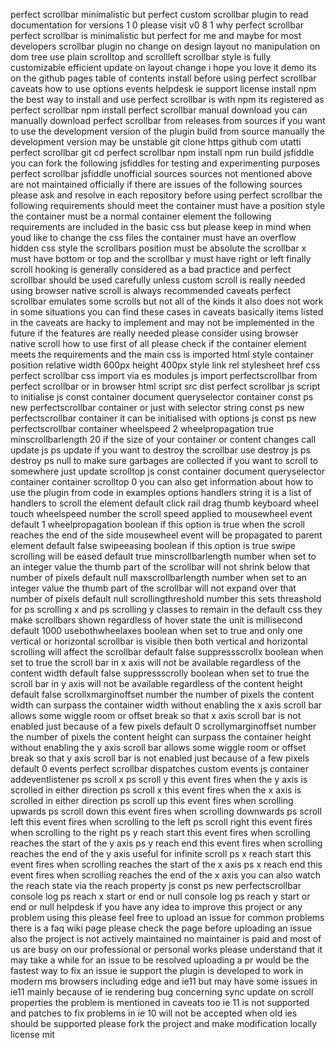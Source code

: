 perfect scrollbar minimalistic but perfect custom scrollbar plugin to read documentation for versions 1 0 please visit v0 8 1 why perfect scrollbar perfect scrollbar is minimalistic but perfect for me and maybe for most developers scrollbar plugin no change on design layout no manipulation on dom tree use plain scrolltop and scrollleft scrollbar style is fully customizable efficient update on layout change i hope you love it demo its on the github pages table of contents install before using perfect scrollbar caveats how to use options events helpdesk ie support license install npm the best way to install and use perfect scrollbar is with npm its registered as perfect scrollbar npm install perfect scrollbar manual download you can manually download perfect scrollbar from releases from sources if you want to use the development version of the plugin build from source manually the development version may be unstable git clone https github com utatti perfect scrollbar git cd perfect scrollbar npm install npm run build jsfiddle you can fork the following jsfiddles for testing and experimenting purposes perfect scrollbar jsfiddle unofficial sources sources not mentioned above are not maintained officially if there are issues of the following sources please ask and resolve in each repository before using perfect scrollbar the following requirements should meet the container must have a position style the container must be a normal container element the following requirements are included in the basic css but please keep in mind when youd like to change the css files the container must have an overflow hidden css style the scrollbars position must be absolute the scrollbar x must have bottom or top and the scrollbar y must have right or left finally scroll hooking is generally considered as a bad practice and perfect scrollbar should be used carefully unless custom scroll is really needed using browser native scroll is always recommended caveats perfect scrollbar emulates some scrolls but not all of the kinds it also does not work in some situations you can find these cases in caveats basically items listed in the caveats are hacky to implement and may not be implemented in the future if the features are really needed please consider using browser native scroll how to use first of all please check if the container element meets the requirements and the main css is imported html style container position relative width 600px height 400px style link rel stylesheet href css perfect scrollbar css import via es modules js import perfectscrollbar from perfect scrollbar or in browser html script src dist perfect scrollbar js script to initialise js const container document queryselector container const ps new perfectscrollbar container or just with selector string const ps new perfectscrollbar container it can be initialised with options js const ps new perfectscrollbar container wheelspeed 2 wheelpropagation true minscrollbarlength 20 if the size of your container or content changes call update js ps update if you want to destroy the scrollbar use destroy js ps destroy ps null to make sure garbages are collected if you want to scroll to somewhere just update scrolltop js const container document queryselector container container scrolltop 0 you can also get information about how to use the plugin from code in examples options handlers string it is a list of handlers to scroll the element default click rail drag thumb keyboard wheel touch wheelspeed number the scroll speed applied to mousewheel event default 1 wheelpropagation boolean if this option is true when the scroll reaches the end of the side mousewheel event will be propagated to parent element default false swipeeasing boolean if this option is true swipe scrolling will be eased default true minscrollbarlength number when set to an integer value the thumb part of the scrollbar will not shrink below that number of pixels default null maxscrollbarlength number when set to an integer value the thumb part of the scrollbar will not expand over that number of pixels default null scrollingthreshold number this sets threashold for ps scrolling x and ps scrolling y classes to remain in the default css they make scrollbars shown regardless of hover state the unit is millisecond default 1000 usebothwheelaxes boolean when set to true and only one vertical or horizontal scrollbar is visible then both vertical and horizontal scrolling will affect the scrollbar default false suppressscrollx boolean when set to true the scroll bar in x axis will not be available regardless of the content width default false suppressscrolly boolean when set to true the scroll bar in y axis will not be available regardless of the content height default false scrollxmarginoffset number the number of pixels the content width can surpass the container width without enabling the x axis scroll bar allows some wiggle room or offset break so that x axis scroll bar is not enabled just because of a few pixels default 0 scrollymarginoffset number the number of pixels the content height can surpass the container height without enabling the y axis scroll bar allows some wiggle room or offset break so that y axis scroll bar is not enabled just because of a few pixels default 0 events perfect scrollbar dispatches custom events js container addeventlistener ps scroll x ps scroll y this event fires when the y axis is scrolled in either direction ps scroll x this event fires when the x axis is scrolled in either direction ps scroll up this event fires when scrolling upwards ps scroll down this event fires when scrolling downwards ps scroll left this event fires when scrolling to the left ps scroll right this event fires when scrolling to the right ps y reach start this event fires when scrolling reaches the start of the y axis ps y reach end this event fires when scrolling reaches the end of the y axis useful for infinite scroll ps x reach start this event fires when scrolling reaches the start of the x axis ps x reach end this event fires when scrolling reaches the end of the x axis you can also watch the reach state via the reach property js const ps new perfectscrollbar console log ps reach x start or end or null console log ps reach y start or end or null helpdesk if you have any idea to improve this project or any problem using this please feel free to upload an issue for common problems there is a faq wiki page please check the page before uploading an issue also the project is not actively maintained no maintainer is paid and most of us are busy on our professional or personal works please understand that it may take a while for an issue to be resolved uploading a pr would be the fastest way to fix an issue ie support the plugin is developed to work in modern ms browsers including edge and ie11 but may have some issues in ie11 mainly because of ie rendering bug concerning sync update on scroll properties the problem is mentioned in caveats too ie 11 is not supported and patches to fix problems in ie 10 will not be accepted when old ies should be supported please fork the project and make modification locally license mit